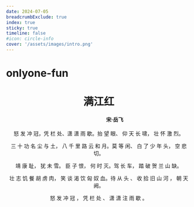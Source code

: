 ```yaml
---
date: 2024-07-05
breadcrumbExclude: true
index: true
sticky: true
timeline: false
#icon: circle-info
cover: '/assets/images/intro.png'
---
```


# onlyone-fun

<h1 style="text-align: center">满江红</h1>
<h4 style="margin-left: 54%">宋·岳飞</h4>
<p style="text-align: center">怒 发 冲 冠，凭 栏 处、潇 潇 雨 歇。抬 望 眼、 仰 天 长 啸， 壮 怀 激 烈。</p>
<p style="text-align: center">三 十 功 名 尘 与 土， 八 千 里 路 云 和 月。莫 等 闲、 白 了 少 年 头， 空 悲 切。</p>
<p style="text-align: center">靖 康 耻， 犹 未 雪。 臣 子 恨， 何 时 灭。驾 长 车， 踏 破 贺 兰 山 缺。</p>
<p style="text-align: center">壮 志 饥 餐 胡 虏 肉， 笑 谈 渴 饮 匈 奴 血。待 从 头 、 收 拾 旧 山 河 ， 朝 天 阙。</p>
<p style="text-align: center">怒 发 冲 冠 ， 凭 栏 处 、 潇 潇 注 雨 歇 。</p>
